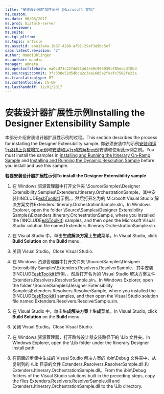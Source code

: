 ```yaml
---
title: "安装设计器扩展性示例 |Microsoft 文档"
ms.custom: 
ms.date: 06/08/2017
ms.prod: biztalk-server
ms.reviewer: 
ms.suite: 
ms.tgt_pltfrm: 
ms.topic: article
ms.assetid: eba13a4a-1b87-4268-af91-29af3a5bc5ef
caps.latest.revision: "2"
author: MandiOhlinger
ms.author: mandia
manager: anneta
ms.openlocfilehash: ea0cd71c22fdd614d2e49c996939b785ecadf8bd
ms.sourcegitcommit: 3fc338e52d5dbca2c3ea1685a2faafc7582fe23a
ms.translationtype: MT
ms.contentlocale: zh-CN
ms.lasthandoff: 12/01/2017
---
```

# <a name="installing-the-designer-extensibility-sample"></a><span data-ttu-id="8d545-102">安装设计器扩展性示例</span><span class="sxs-lookup"><span data-stu-id="8d545-102">Installing the Designer Extensibility Sample</span></span>
<span data-ttu-id="8d545-103">本部分介绍安装设计器扩展性示例的过程。</span><span class="sxs-lookup"><span data-stu-id="8d545-103">This section describes the process for installing the Designer Extensibility sample.</span></span> <span data-ttu-id="8d545-104">你必须安装中的示例[安装和运行路线上负载增加示例](../esb-toolkit/installing-and-running-the-itinerary-on-ramp-sample.md)和[安装和运行动态解析示例](../esb-toolkit/installing-and-running-the-dynamic-resolution-sample.md)安装和使用此示例之前。</span><span class="sxs-lookup"><span data-stu-id="8d545-104">You must install the samples in [Installing and Running the Itinerary On-Ramp Sample](../esb-toolkit/installing-and-running-the-itinerary-on-ramp-sample.md) and [Installing and Running the Dynamic Resolution Sample](../esb-toolkit/installing-and-running-the-dynamic-resolution-sample.md) before you install and use this sample.</span></span>  
  
 <span data-ttu-id="8d545-105">**若要安装设计器扩展性示例**</span><span class="sxs-lookup"><span data-stu-id="8d545-105">**To install the Designer Extensibility sample**</span></span>  
  
1.  <span data-ttu-id="8d545-106">在 Windows 资源管理器中打开文件夹 \Source\Samples\Designer Extensibility Samples\Extenders.Itinerary.OrchestrationSample，其中安装[!INCLUDE[esbToolkit](../includes/esbtoolkit-md.md)]示例，，然后打开名为的 Microsoft Visual Studio 解决方案文件Extenders.Itinerary.OrchestrationSample.sln。</span><span class="sxs-lookup"><span data-stu-id="8d545-106">In Windows Explorer, open the folder \Source\Samples\Designer Extensibility Samples\Extenders.Itinerary.OrchestrationSample, where you installed the [!INCLUDE[esbToolkit](../includes/esbtoolkit-md.md)] samples, and then open the Microsoft Visual Studio solution file named Extenders.Itinerary.OrchestrationSample.sln.</span></span>  
  
2.  <span data-ttu-id="8d545-107">在 Visual Studio 中，单击**生成解决方案**上**生成**菜单。</span><span class="sxs-lookup"><span data-stu-id="8d545-107">In Visual Studio, click **Build Solution** on the **Build** menu.</span></span>  
  
3.  <span data-ttu-id="8d545-108">关闭 Visual Studio。</span><span class="sxs-lookup"><span data-stu-id="8d545-108">Close Visual Studio.</span></span>  
  
4.  <span data-ttu-id="8d545-109">在 Windows 资源管理器中打开文件夹 \Source\Samples\Designer Extensibility Samples\Extenders.Resolvers.ResolverSample，其中安装[!INCLUDE[esbToolkit](../includes/esbtoolkit-md.md)]示例，，然后打开名为的 Visual Studio 解决方案文件Extenders.Resolvers.ResolverSample.sln。</span><span class="sxs-lookup"><span data-stu-id="8d545-109">In Windows Explorer, open the folder \Source\Samples\Designer Extensibility Samples\Extenders.Resolvers.ResolverSample, where you installed the [!INCLUDE[esbToolkit](../includes/esbtoolkit-md.md)] samples, and then open the Visual Studio solution file named Extenders.Resolvers.ResolverSample.sln.</span></span>  
  
5.  <span data-ttu-id="8d545-110">在 Visual Studio 中，单击**生成解决方案**上**生成**菜单。</span><span class="sxs-lookup"><span data-stu-id="8d545-110">In Visual Studio, click **Build Solution** on the **Build** menu.</span></span>  
  
6.  <span data-ttu-id="8d545-111">关闭 Visual Studio。</span><span class="sxs-lookup"><span data-stu-id="8d545-111">Close Visual Studio.</span></span>  
  
7.  <span data-ttu-id="8d545-112">在 Windows 资源管理器，打开路线设计器安装路径下的 \Lib 文件夹。</span><span class="sxs-lookup"><span data-stu-id="8d545-112">In Windows Explorer, open the \Lib folder under the Itinerary Designer install path.</span></span>  
  
8.  <span data-ttu-id="8d545-113">在前面的步骤中生成的 Visual Studio 解决方案的 \bin\Debug 文件夹中，从复制到的 \Lib 目录的文件 Extenders.Resolvers.ResolverSample.dll 和 Extenders.Itinerary.OrchestrationSample.dll。</span><span class="sxs-lookup"><span data-stu-id="8d545-113">From the \bin\Debug folders of the Visual Studio solutions built in the preceding steps, copy the files Extenders.Resolvers.ResolverSample.dll and Extenders.Itinerary.OrchestrationSample.dll to the \Lib directory.</span></span>